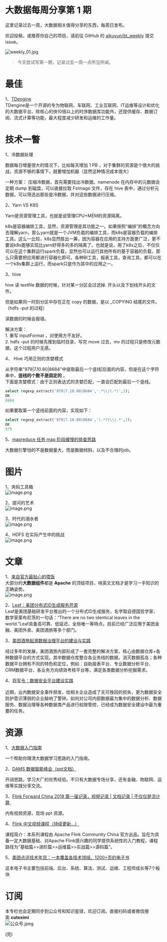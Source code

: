 # 大数据每周分享第 1 期

这里记录过去一周，大数据相关值得分享的东西，每周日发布。

欢迎投稿，或推荐你自己的项目，请前往 GitHub 的 [aikuyun/bt_weekly](https://github.com/aikuyun/bt_weekly) 提交 issue。

![weekly_01.jpg](https://cdn.nlark.com/yuque/0/2019/jpeg/199648/1564104998117-90b676e3-dfc6-45e1-a454-a2d98c397814.jpeg#align=left&display=inline&height=797&name=weekly_01.jpg&originHeight=797&originWidth=1490&size=295759&status=done&width=1490)

> 今天尝试写第一期，记录过去一周一点所见所闻。


<a name="AGJHC"></a>
# 最佳
1、[TDengine](https://github.com/taosdata/TDengine)<br />TDengine是一个开源的专为物联网、车联网、工业互联网、IT运维等设计和优化的大数据平台。除核心的快10倍以上的时序数据库功能外，还提供缓存、数据订阅、流式计算等功能，最大程度减少研发和运维的工作量。

<a name="3yau2"></a>
# 技术一瞥

1、冷数据处理

数据每日增量很大的情况下，比如每天增加 1 PB ，对于集群的资源是个很大的挑战，资源不够的事情下，就要增加机器（显然这种情况成本很大）

一种方案： 压缩冷数据，首先需要找出冷数据。namenode  在内存中的元数据会定期 dump 到磁盘，可以直接拉取 FsImage 文件，存在 hive 表中，通过分析元数据，可以筛选出那些是冷数据，并对这些数据进行压缩。

2、Yarn VS K8S

Yarn是资源管理工具，也就是说管理CPU+MEM的资源隔离。

k8s是容器编排工具，显然，资源管理是其功能之一。如果按照“编排”的概念方向去理解yarn，那么yarn就是一个JVM负载的编排工具，而k8s是容器负载的编排工具。这么一比较，k8s显然胜出一筹，因为容器在应用的支持方面更广泛，更不要说k8s能够实现比yarn好得多的多的隔离了。也就是说，用了k8s之后，不仅仅可以在这个集群运行spark负载，显然也可以运行其他所有的基于容器的负载，那么只需要把应用都进行容器化即可。各种BI工具，报表工具，查询工具，都可以在一个k8s集群上运行，而spark只是作为其中的应用之一。

3、hive 

hive 读 textfile 数据的时候，针对某一分区会过滤掉. 开头以及下划线开头的文件。

但是如果同一时刻分区中存在正在 copy 的数据，是以 _COPYING 结尾的文件。（hdfs -put 的过程）

读数据的时候会报错。

解决方案：<br />1. 重写 inputFormat ，对使用方不友好。<br />2. hdfs -put 的时候先推到临时目录，写完 move 过去，mv 的过程只是修改元数据，这个过程用户无感。

4、 Hive 巧用正则的贪婪模式

从字符串"979|7.10.80|8684"中提取最后一个竖线|后面的内容，但是在这个字符串中，**竖线的个数不是固定的** 。<br />下面是贪婪模式：由于正则表达式的贪婪匹配，一直会匹配到最后一个竖线。
```sql
select regexp_extract('979|7.10.80|8684','.*\\|(.*)',1);   
OK    
8864  
```

如果要取第一个竖线前面的内容，实现如下：

```sql
select regexp_extract('979|7.10.80|8684','(.*?)\\|.*',1); 
OK    
979  
```

5、[mapreduce 任务 map 阶段缓慢的排查思路](https://www.yuque.com/cuteximi/base/qio1gw)

大数据引擎怕的不是数据量大，而是数据倾斜，以及不合理的job。
<a name="sE9hv"></a>
# 图片
1、央妈工具箱<br />![image.png](https://cdn.nlark.com/yuque/0/2019/png/199648/1564299676412-911e8e7b-69a5-4cbf-9154-fc0988820cfe.png#align=left&display=inline&height=340&name=image.png&originHeight=680&originWidth=1280&size=414027&status=done&width=640)


2、提问的艺术<br />![image.png](https://cdn.nlark.com/yuque/0/2019/png/199648/1564299743901-081f15cf-7329-4617-a50e-b5d01b384205.png#align=left&display=inline&height=491&name=image.png&originHeight=981&originWidth=800&size=348712&status=done&width=400)

3、时代的溺水者<br />![image.png](https://cdn.nlark.com/yuque/0/2019/png/199648/1564299771385-1c0c8fc5-0e8c-4053-b3be-b1f7276871e4.png#align=left&display=inline&height=216&name=image.png&originHeight=432&originWidth=970&size=217880&status=done&width=485)

4、HDFS 在实际产生中的挑战<br />![image.png](https://cdn.nlark.com/yuque/0/2019/png/199648/1564301111792-0366e268-d0e6-49bc-902d-076128b45741.png#align=left&display=inline&height=567&name=image.png&originHeight=1134&originWidth=1500&size=155116&status=done&width=750)

<a name="qaJcS"></a>
# 文章
1、[来自官方最贴心的喂饭](https://www.yuque.com/cuteximi/base/authority)<br />大部分的**大数据组件**都是 **Apache** 的顶级项目，啃英文文档才是学习一手知识的正确姿势。<br />![image.png](https://cdn.nlark.com/yuque/0/2019/png/199648/1564105837799-74e6a9cf-b64c-414d-bb61-f5244bfbb7bf.png#align=left&display=inline&height=565&name=image.png&originHeight=1130&originWidth=1492&size=422972&status=done&width=746)

2、[Leaf：美团分布式ID生成服务开源](https://tech.meituan.com/2019/03/07/open-source-project-leaf.html)<br />Leaf是美团基础研发平台推出的一个分布式ID生成服务，名字取自德国哲学家、数学家莱布尼茨的一句话：“There are no two identical leaves in the world.”Leaf具备高可靠、低延迟、全局唯一等特点。目前已经广泛应用于美团金融、美团外卖、美团酒旅等多个部门。

3、[美团酒旅起源数据治理平台的建设与实践](https://tech.meituan.com/2018/12/27/onedata-origin.html)

经过多年的发展，美团酒旅内部形成了一套完整的解决方案，核心由数据仓库+各种数据平台的方式实现。其中数据仓库整合各业务线的数据，消灭数据孤岛；各种数据平台拥有不同的特色和定位，例如：自助报表平台、专业数据分析平台、CRM数据平台、各业务方向绩效考核平台等，满足各类数据分析挖掘需求。

4、[将军令：数据安全平台建设实践](https://tech.meituan.com/2019/02/14/data-security-platform-construction-practice-jiangjunling.html)<br />
<br />近期，业内数据安全事件频发，给相关企业造成了无可挽回的损失，更为数据安全防护意识薄弱的企业敲响了警钟。如何对公司内部数据最为集中的数据分析、数据服务、数据治理等各种数据类产品进行权限管控，已经成为数据安全建设中最为重要的任务。

<a name="JCYXH"></a>
# 资源

1、[大数据入门指南](https://github.com/heibaiying/BigData-Notes)

一个帮助你理清大数据学习思路的入门指南。

2、[DAMS 数据智能峰会（ppt文档）](https://www.yuque.com/cuteximi/base/al631x)

开阔思路，学习大厂的优秀经验。不只有大数据专场分享，还有金融、物联网、运维等实践分享交流。

3、[Flink Forward China 2018 第一届记录，视频记录 | 文档记录 | 不仅仅是流计算 ](https://github.com/aikuyun/2018-flink-forward-china)

内有视频资源，现场 ppt 资源。

4、[Flink 中文视频课程（持续更新...）](https://github.com/flink-china/flink-training-course)

课程简介：本系列课程由 Apache Flink Community China 官方出品。旨在为具备一定大数据基础、对Apache Flink感兴趣的同学提供系统性的入门教程，课程路径为“基础篇>>进阶篇>>运维篇>>实战篇>>源码篇”。

5、[美团点评技术年货：一本覆盖各技术领域、1200+页的电子书](https://tech.meituan.com/2019/01/25/present-by-tech-team-2019.html)

这本电子书主要包括前端、后台、系统、算法、测试、运维、工程师成长等7个板块<br />[](https://tech.meituan.com/2019/02/14/data-security-platform-construction-practice-jiangjunling.html)

<a name="bMDZa"></a>
# 订阅
本专栏也会定期同步到公众号和知识星球，欢迎订阅。直接扫码或者微信搜索 **cuteximi**<br />![公众号.jpeg](https://cdn.nlark.com/yuque/0/2019/jpeg/199648/1564031425679-c6eaf233-bd9b-4907-a1fd-b8014773917d.jpeg#align=left&display=inline&height=403&name=%E5%85%AC%E4%BC%97%E5%8F%B7.jpeg&originHeight=776&originWidth=748&size=125691&status=done&width=388)

(完)
